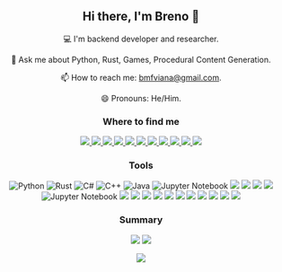 <h2 align="center"> Hi there, I'm Breno 👋 </h2>

<p align="center">
  💻 I'm backend developer and researcher.
</p>
<!-- <p align="center">
  🔭 I’m currently working on ...
</p> -->
<!-- <p align="center">
  🌱 I’m currently learning ...
</p> -->
<!-- <p align="center">
  👯 I’m looking to collaborate on ...
</p> -->
<!-- <p align="center">
  🤔 I’m looking for help with ...
</p> -->
<p align="center">
  💬 Ask me about Python, Rust, Games, Procedural Content Generation.
</p>
<p align="center">
  📫 How to reach me: <a href="mailto:bmfviana@gmail.com" target="_blank">bmfviana@gmail.com</a>.
</p>
<p align="center">
  😄 Pronouns: He/Him.
</p>
<!-- <p align="center">
  ⚡ Fun fact: ...
</p> -->

<!-- My interests lay mainly in Evolutionary Systems, Artificial Intelligence, and Procedural Content Generation for games. -->


<h3 align="center"> Where to find me </h3>


<p align="center">
<!--   <a href="" target="_blank">
    <img src="" >
  </a> -->
<!-- <img src="https://img.shields.io/badge/Gmail-D14836?style=for-the-badge&logo=gmail&logoColor=white)](bmfviana@gmail.com) -->
  <a href="https://linktr.ee/brenomfviana" target="_blank">
    <img src="https://img.shields.io/badge/linktree-39E09B?style=for-the-badge&logo=linktree&logoColor=white" >
  </a>
  <a href="https://www.linkedin.com/in/brenomfviana" target="_blank">
    <img src="https://img.shields.io/badge/-LinkedIn-0077B5?style=for-the-badge&logo=LinkedIn&logoColor=white" >
  </a>
  <!-- Research -->
  <a href="https://orcid.org/0000-0003-3441-508X" target="_blank">
    <img src="https://img.shields.io/badge/-Orcid-a6ce39?style=for-the-badge&logo=Orcid&logoColor=white" >
  </a>
  <a href="https://scholar.google.com.br/citations?user=VjiBzH8AAAAJ" target="_blank">
    <img src="https://img.shields.io/badge/Google_Scholar-4285F4?style=for-the-badge&logo=google-scholar&logoColor=white" >
  </a>
  <a href="https://www.researchgate.net/profile/Breno-Viana" target="_blank">
    <img src="https://img.shields.io/badge/Research_Gate-00CCBB.svg?&style=for-the-badge&logo=ResearchGate&logoColor=white" >
  </a>
  
  <!-- Social -->
  <a href="https://twitter.com/brenomfviana" target="_blank">
    <img src="https://img.shields.io/badge/-Twitter-1DA1F2?style=for-the-badge&logo=Twitter&logoColor=white" >
  </a>
  <a href="https://www.youtube.com/@brenomfviana" target="_blank">
    <img src="https://img.shields.io/badge/YouTube-FF0000?style=for-the-badge&logo=youtube&logoColor=white" >
  </a>
  <a href="https://www.instagram.com/brenomfviana" target="_blank">
    <img src="https://img.shields.io/badge/Instagram-E4405F?style=for-the-badge&logo=instagram&logoColor=white" >
  </a>
  <a href="https://www.tiktok.com/@brenomfviana" target="_blank">
    <img src="https://img.shields.io/badge/TikTok-000000?style=for-the-badge&logo=tiktok&logoColor=white" >
  </a>
  
  <!-- Blog -->
  <a href="https://dev.to/brenomfviana" target="_blank">
    <img src="https://img.shields.io/badge/dev.to-0A0A0A?style=for-the-badge&logo=devdotto&logoColor=white" >
  </a>
  <a href="https://brenomfviana.medium.com" target="_blank">
    <img src="https://img.shields.io/badge/Medium-12100E?style=for-the-badge&logo=medium&logoColor=white" >
  </a>
<!--   <a href="" target="_blank">
    <img src="https://img.shields.io/badge/Notion-000000?style=for-the-badge&logo=notion&logoColor=white" >
  </a> -->
  
  <!-- Dev -->
<!--   <a href="https://github.com/brenomfviana" target="_blank">
    <img src="https://img.shields.io/badge/GitHub-100000?style=for-the-badge&logo=github&logoColor=white" >
  </a>
  <a href="https://stackoverflow.com/users/13779034/breno-viana" target="_blank">
    <img src="https://img.shields.io/badge/Stack_Overflow-FE7A16?style=for-the-badge&logo=stack-overflow&logoColor=white" >
  </a>
  <a href="https://stackoverflow.com/users/13779034/breno-viana">
    <img src="https://img.shields.io/stackexchange/stackoverflow/r/13779034?color=orange&label=reputation&logo=stackoverflow&style=for-the-badge&cacheSeconds=86400" target="_blank">
  </a>
  <a href="" target="_blank">
    <img src="https://img.shields.io/badge/Kaggle-20BEFF?style=for-the-badge&logo=Kaggle&logoColor=white" >
  </a> -->
  
  <!-- Games: https://github.com/alexandresanlim/Badges4-README.md-Profile#-games- -->
<!--   <a href="" target="_blank">
    <img src="https://img.shields.io/badge/Itch.io-FA5C5C?style=for-the-badge&logo=itchdotio&logoColor=white)](https://brenomfviana.itch.io/" >
  </a>
  <a href="" target="_blank">
    <img src="https://img.shields.io/badge/Steam-000000?style=for-the-badge&logo=steam&logoColor=white)](https://steamcommunity.com/id/brenomfviana/" >
  </a> -->
</p>


<h3 align="center"> Tools </h3>

<p align="center">
  <!-- Languages https://github.com/alexandresanlim/Badges4-README.md-Profile#-languages- -->
  <img src="https://img.shields.io/badge/Python-3776AB?style=for-the-badge&logo=python&logoColor=white" alt="Python" >
  <img src="https://img.shields.io/badge/Rust-E57324?style=for-the-badge&logo=rust&logoColor=white" alt="Rust" >
  <img src="https://img.shields.io/badge/C%23-239120?style=for-the-badge&logo=c-sharp&logoColor=white" alt="C#" >
  <img src="https://img.shields.io/badge/C%2B%2B-00599C?style=for-the-badge&logo=c%2B%2B&logoColor=white" alt="C++" >
<!--   <img src="https://img.shields.io/badge/C-00599C?style=for-the-badge&logo=c&logoColor=white" alt="C" > -->
  <img src="https://img.shields.io/badge/Java-0a85bf?style=for-the-badge&logo=openjdk" alt="Java" >
  <img src="https://img.shields.io/badge/Jupyter-F37626.svg?&style=for-the-badge&logo=Jupyter&logoColor=white" alt="Jupyter Notebook" >
  <img src="https://img.shields.io/badge/LaTeX-47A141?style=for-the-badge&logo=LaTeX&logoColor=white" >
<!--   <img src="https://img.shields.io/badge/TypeScript-007ACC?style=for-the-badge&logo=typescript&logoColor=white" > -->
<!--   <img src="https://img.shields.io/badge/JavaScript-323330?style=for-the-badge&logo=javascript&logoColor=F7DF1E" > -->
<!--   <img src="https://img.shields.io/badge/HTML5-E34F26?style=for-the-badge&logo=html5&logoColor=white" > -->
<!--   <img src="https://img.shields.io/badge/CSS3-1572B6?style=for-the-badge&logo=css3&logoColor=white" > -->
  <!-- Backend -->
  <img src="https://img.shields.io/badge/Django-092E20?style=for-the-badge&logo=django&logoColor=green" >
  <img src="https://img.shields.io/badge/django%20rest-ff1709?style=for-the-badge&logo=django&logoColor=white" >
  <img src="https://img.shields.io/badge/Flask-000000?style=for-the-badge&logo=flask&logoColor=white" >
  <!-- AI -->
  <img src="https://img.shields.io/badge/Jupyter-F37626.svg?&style=for-the-badge&logo=Jupyter&logoColor=white" alt="Jupyter Notebook" >
  <!-- Databases -->
<!--   <img src="https://img.shields.io/badge/PostgreSQL-316192?style=for-the-badge&logo=postgresql&logoColor=white" > -->
<!--   <img src="https://img.shields.io/badge/MySQL-005C84?style=for-the-badge&logo=mysql&logoColor=white" > -->
  <img src="https://img.shields.io/badge/redis-%23DD0031.svg?&style=for-the-badge&logo=redis&logoColor=white" >
<!--   <img src="https://img.shields.io/badge/rabbitmq-%23FF6600.svg?&style=for-the-badge&logo=rabbitmq&logoColor=white" > -->
<!--   <img src="https://img.shields.io/badge/MongoDB-4EA94B?style=for-the-badge&logo=mongodb&logoColor=white" > -->
  <!-- Frontend -->
<!--   <img src="https://img.shields.io/badge/npm-CB3837?style=for-the-badge&logo=npm&logoColor=white" > -->
<!-- <img src="https://img.shields.io/badge/Vue.js-35495E?style=for-the-badge&logo=vuedotjs&logoColor=4FC08D" > -->
  <img src="https://img.shields.io/badge/Markdown-000000?style=for-the-badge&logo=markdown&logoColor=white" >
  <img src="https://img.shields.io/badge/Jekyll-CC0000?style=for-the-badge&logo=Jekyll&logoColor=white" >
  <!-- Infra -->
<!--   <img src="https://img.shields.io/badge/Amazon_AWS-FF9900?style=for-the-badge&logo=amazonaws&logoColor=white" > -->
<!--   <img src="https://img.shields.io/badge/GitHub_Actions-2088FF?style=for-the-badge&logo=github-actions&logoColor=white" > -->
<!--   <img src="https://img.shields.io/badge/Terraform-7B42BC?style=for-the-badge&logo=terraform&logoColor=white" > -->
<!--   <img src="https://img.shields.io/badge/redis-%23DD0031.svg?&style=for-the-badge&logo=redis&logoColor=white" > -->
<!--   <img src="https://img.shields.io/badge/Ansible-000000?style=for-the-badge&logo=ansible&logoColor=white" > -->
<!--   <img src="https://img.shields.io/badge/Docker-2CA5E0?style=for-the-badge&logo=docker&logoColor=white" > -->
<!--   <img src="https://img.shields.io/badge/Nginx-009639?style=for-the-badge&logo=nginx&logoColor=white" > -->
  <!-- GameDev -->
  <img src="https://img.shields.io/badge/Unity-100000?style=for-the-badge&logo=unity&logoColor=white" >
  <!-- Tests -->
<!--   <img src="https://img.shields.io/badge/Selenium-43B02A?style=for-the-badge&logo=Selenium&logoColor=white" > -->
  <!-- IDEs -->
  <img src="https://img.shields.io/badge/PyCharm-000000.svg?&style=for-the-badge&logo=PyCharm&logoColor=white" >
  <img src="https://img.shields.io/badge/VSCode-0078D4?style=for-the-badge&logo=visual%20studio%20code&logoColor=white" >
  <img src="https://img.shields.io/badge/Colab-F9AB00?style=for-the-badge&logo=googlecolab&color=525252" >
  <!-- OSs -->
  <img src="https://img.shields.io/badge/Ubuntu-E95420?style=for-the-badge&logo=ubuntu&logoColor=white" >
  <!-- Others -->
  <img src="https://img.shields.io/badge/GIT-E44C30?style=for-the-badge&logo=git&logoColor=white" >
<!--   <img src="https://img.shields.io/badge/GNU%20Bash-4EAA25?style=for-the-badge&logo=GNU%20Bash&logoColor=white" > -->
<!--   <img src="https://img.shields.io/badge/starship-DD0B78?style=for-the-badge&logo=starship&logoColor=white" > -->
  <img src="https://img.shields.io/badge/Overleaf-47A141?style=for-the-badge&logo=Overleaf&logoColor=white" >
  <img src="https://img.shields.io/badge/Obsidian-483699?style=for-the-badge&logo=Obsidian&logoColor=white" >
<!--   <img src="https://img.shields.io/badge/GitBook-7B36ED?style=for-the-badge&logo=gitbook&logoColor=white" > -->
<!--   <img src="https://img.shields.io/badge/JWT-000000?style=for-the-badge&logo=JSON%20web%20tokens&logoColor=white" > -->
<!--   <img src=""> -->
  <!-- More Badges: https://github.com/alexandresanlim/Badges4-README.md-Profile -->
</p>


<h3 align="center"> Summary </h3>

<p align="center">
  <img src="https://github-readme-stats.vercel.app/api?username=brenomfviana&theme=graywhite&count_private=true&show_icons=true" >

  <img src="https://github-readme-streak-stats.herokuapp.com/?user=brenomfviana&theme=white&ring=474b4f&hide_border=true&currStreakNum=24292e&fire=474b4f&currStreakLabel=3d3d3d" >

<!--   <img src="https://github-readme-stats.vercel.app/api/top-langs/?username=brenomfviana&hide_progress=true" > -->
  
<!--   <img src="https://github-profile-trophy.vercel.app/?username=brenomfviana" > -->
</p>

<!-- ![Visitor Badge](https://visitor-badge.laobi.icu/badge?page_id=brenomfviana) -->
<p align="center">
  <img src="https://komarev.com/ghpvc/?username=brenomfviana&label=Profile%20views&color=3FC1C9&style=for-the-badge" >
</p>
